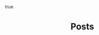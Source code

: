 ---
title: "Posts"
permalink: /posts
layout: home
math: true
author_profile: true
sidebar:
  - title: "Blog Posts"
    nav: sidebar-posts
---
